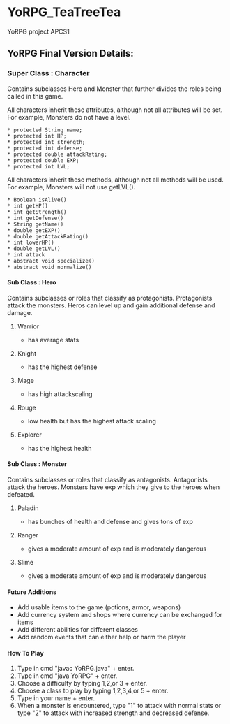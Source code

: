 # YoRPG_TeaTreeTea
YoRPG project APCS1

## YoRPG Final Version Details:

### Super Class : Character 

Contains subclasses Hero and Monster that further divides the roles being called in this game.

All characters inherit these attributes, although not all attributes will be set. For example, Monsters do not have a level.

    * protected String name;
    * protected int HP;
    * protected int strength;
    * protected int defense;
    * protected double attackRating;
    * protected double EXP;
    * protected int LVL;

All characters inherit these methods, although not all methods will be used. For example, Monsters will not use getLVL().

    * Boolean isAlive()
    * int getHP()
    * int getStrength()
    * int getDefense()
    * String getName()
    * double getEXP()
    * double getAttackRating()
    * int lowerHP()
    * double getLVL()
    * int attack
    * abstract void specialize()
    * abstract void normalize() 


#### Sub Class : Hero 

Contains subclasses or roles that classify as protagonists. Protagonists attack the monsters. Heros can level up and gain additional defense and damage.

1. Warrior 

   * has average stats

2. Knight

   * has the highest defense

3. Mage

   * has high attackscaling

4. Rouge

   * low health but has the highest attack scaling

5. Explorer

   * has the highest health

#### Sub Class : Monster

Contains subclasses or roles that classify as antagonists. Antagonists attack the heroes. Monsters have exp which they give to the heroes when defeated.

1. Paladin

   * has bunches of health and defense and gives tons of exp
   
2. Ranger

   * gives a moderate amount of exp and is moderately dangerous

3. Slime

   * gives a moderate amount of exp and is moderately dangerous

#### Future Additions

   * Add usable items to the game (potions, armor, weapons)
   * Add currency system and shops where currency can be exchanged for items
   * Add different abilities for different classes
   * Add random events that can either help or harm the player

#### How To Play

1. Type in cmd "javac YoRPG.java" + enter.
2. Type in cmd "java YoRPG" + enter.
3. Choose a difficulty by typing 1,2,or 3 + enter.
4. Choose a class to play by typing 1,2,3,4,or 5 + enter.
5. Type in your name + enter.
6. When a monster is encountered, type "1" to attack with normal stats or type "2" to attack with increased strength and decreased defense.